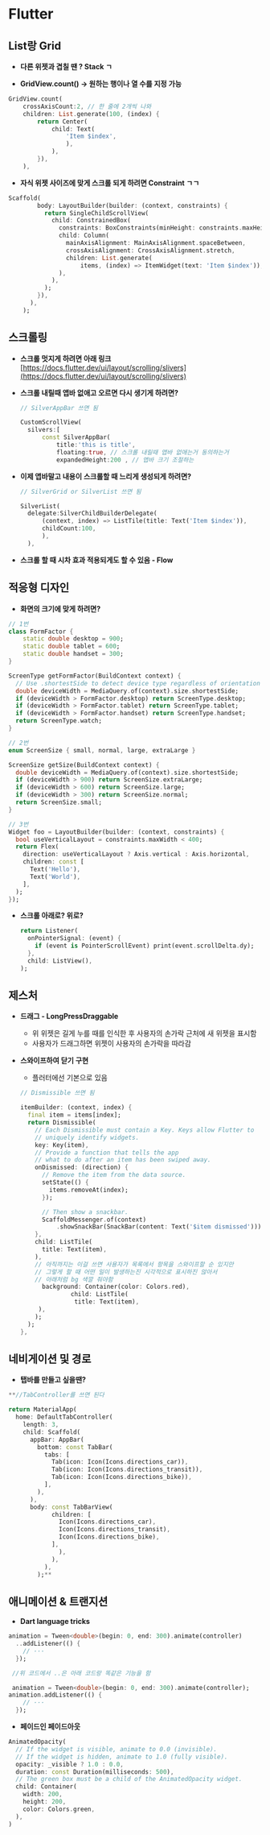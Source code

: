 # Flutter

## **List랑 Grid**

- **다른 위젯과 겹칠 땐 ? Stack ㄱ**

- **GridView.count() → 원하는 행이나 열 수를 지정 가능**

```dart
GridView.count(
	crossAxisCount:2, // 한 줄에 2개씩 나와
	children: List.generate(100, (index) {
		return Center(
			child: Text(
				'Item $index',
				),
			),
		}),
	),
```

- **자식 위젯 사이즈에 맞게 스크롤 되게 하려면 Constraint ㄱㄱ**

```dart
Scaffold(
        body: LayoutBuilder(builder: (context, constraints) {
          return SingleChildScrollView(
            child: ConstrainedBox(
              constraints: BoxConstraints(minHeight: constraints.maxHeight),
              child: Column(
                mainAxisAlignment: MainAxisAlignment.spaceBetween,
                crossAxisAlignment: CrossAxisAlignment.stretch,
                children: List.generate(
                    items, (index) => ItemWidget(text: 'Item $index')),
              ),
            ),
          );
        }),
      ),
    );
```

## 스크롤링

- **스크롤 멋지게 하려면 아래 링크**
  [https://docs.flutter.dev/ui/layout/scrolling/slivers](https://docs.flutter.dev/ui/layout/scrolling/slivers)
- **스크롤 내릴때 앱바 없애고 오르면 다시 생기게 하려면?**

  ```dart
  // SilverAppBar 쓰면 됨

  CustomScrollView(
  	silvers:[
  		const SilverAppBar(
  			title:'this is title',
  			floating:true, // 스크롤 내릴때 앱바 없애는거 동의하는거
  			expandedHeight:200 , // 앱바 크기 조절하는
  ```

- **이제 앱바말고 내용이 스크롤할 때 느리게 생성되게 하려면?**

  ```dart
  // SilverGrid or SilverList 쓰면 됨

  SilverList(
  	delegate:SilverChildBuilderDelegate(
  		(context, index) => ListTile(title: Text('Item $index')),
  		childCount:100,
  		),
  	),
  ```

- **스크롤 할 때 시차 효과 적용되게도 할 수 있음 - Flow**

## 적응형 디자인

- **화면의 크기에 맞게 하려면?**

```dart
// 1번
class FormFactor {
	static double desktop = 900;
	static double tablet = 600;
	static double handset = 300;
}

ScreenType getFormFactor(BuildContext context) {
  // Use .shortestSide to detect device type regardless of orientation
  double deviceWidth = MediaQuery.of(context).size.shortestSide;
  if (deviceWidth > FormFactor.desktop) return ScreenType.desktop;
  if (deviceWidth > FormFactor.tablet) return ScreenType.tablet;
  if (deviceWidth > FormFactor.handset) return ScreenType.handset;
  return ScreenType.watch;
}

// 2번
enum ScreenSize { small, normal, large, extraLarge }

ScreenSize getSize(BuildContext context) {
  double deviceWidth = MediaQuery.of(context).size.shortestSide;
  if (deviceWidth > 900) return ScreenSize.extraLarge;
  if (deviceWidth > 600) return ScreenSize.large;
  if (deviceWidth > 300) return ScreenSize.normal;
  return ScreenSize.small;
}

// 3번
Widget foo = LayoutBuilder(builder: (context, constraints) {
  bool useVerticalLayout = constraints.maxWidth < 400;
  return Flex(
    direction: useVerticalLayout ? Axis.vertical : Axis.horizontal,
    children: const [
      Text('Hello'),
      Text('World'),
    ],
  );
});
```

- **스크롤 아래로? 위로?**
  ```dart
  return Listener(
    onPointerSignal: (event) {
      if (event is PointerScrollEvent) print(event.scrollDelta.dy);
    },
    child: ListView(),
  );
  ```

## 제스처

- **드래그 - LongPressDraggable**

  - 위 위젯은 길게 누를 때를 인식한 후 사용자의 손가락 근처에 새 위젯을 표시함
  - 사용자가 드래그하면 위젯이 사용자의 손가락을 따라감

- **스와이프하여 닫기 구현**

  - 플러터에선 기본으로 있음

  ```dart
  // Dismissible 쓰면 됨

  itemBuilder: (context, index) {
    final item = items[index];
    return Dismissible(
      // Each Dismissible must contain a Key. Keys allow Flutter to
      // uniquely identify widgets.
      key: Key(item),
      // Provide a function that tells the app
      // what to do after an item has been swiped away.
      onDismissed: (direction) {
        // Remove the item from the data source.
        setState(() {
          items.removeAt(index);
        });

        // Then show a snackbar.
        ScaffoldMessenger.of(context)
            .showSnackBar(SnackBar(content: Text('$item dismissed')));
      },
      child: ListTile(
        title: Text(item),
      ),
      // 아직까지는 이걸 쓰면 사용자가 목록에서 항목을 스와이프할 순 있지만
      // 그렇게 할 때 어떤 일이 발생하는진 시각적으로 표시하진 않아서
      // 아래처럼 bg 색깔 줘야함
        background: Container(color: Colors.red),
                child: ListTile(
                 title: Text(item),
       ),
      );
    );
  },
  ```

## 네비게이션 및 경로

- **탭바를 만들고 싶을땐?**

```dart
**//TabController를 쓰면 된다

return MaterialApp(
  home: DefaultTabController(
    length: 3,
    child: Scaffold(
      appBar: AppBar(
        bottom: const TabBar(
          tabs: [
            Tab(icon: Icon(Icons.directions_car)),
            Tab(icon: Icon(Icons.directions_transit)),
            Tab(icon: Icon(Icons.directions_bike)),
          ],
        ),
      ),
      body: const TabBarView(
            children: [
              Icon(Icons.directions_car),
              Icon(Icons.directions_transit),
              Icon(Icons.directions_bike),
            ],
		      ),
		    ),
		  ),
		);**
```

## 애니메이션 & 트랜지션

- **Dart language tricks**

```dart
animation = Tween<double>(begin: 0, end: 300).animate(controller)
  ..addListener(() {
    // ···
  });

 //위 코드에서 ..은 아래 코드랑 똑같은 기능을 함

 animation = Tween<double>(begin: 0, end: 300).animate(controller);
animation.addListener(() {
    // ···
  });
```

- **페이드인 페이드아웃**

```dart
AnimatedOpacity(
  // If the widget is visible, animate to 0.0 (invisible).
  // If the widget is hidden, animate to 1.0 (fully visible).
  opacity: _visible ? 1.0 : 0.0,
  duration: const Duration(milliseconds: 500),
  // The green box must be a child of the AnimatedOpacity widget.
  child: Container(
    width: 200,
    height: 200,
    color: Colors.green,
  ),
)
```
